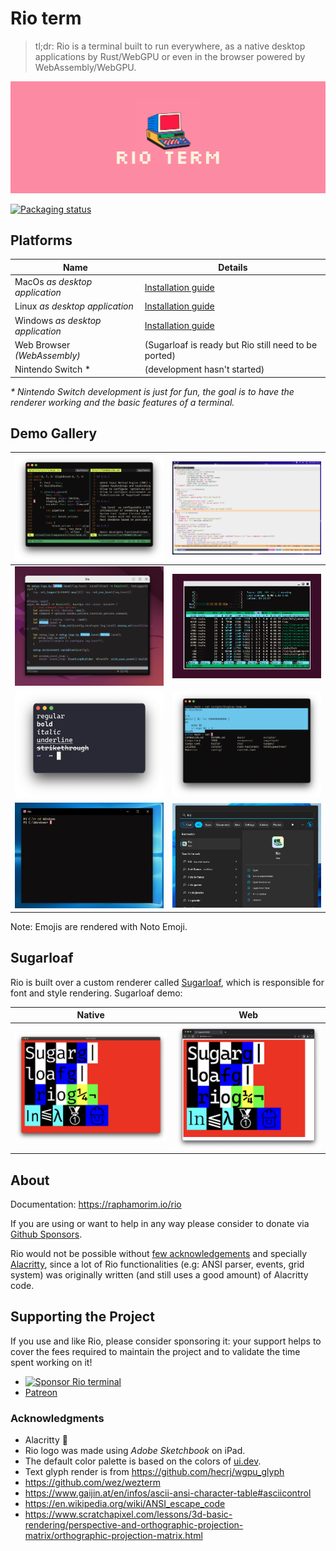 # Rio term

> tl;dr: Rio is a terminal built to run everywhere, as a native desktop applications by Rust/WebGPU or even in the browser powered by WebAssembly/WebGPU.

![Rio banner](docs/assets/banner.png)

[![Packaging status](https://repology.org/badge/vertical-allrepos/rio-terminal-emulator.svg)](https://repology.org/project/rio-terminal-emulator/versions)

## Platforms

| Name | Details |
| --- | --- |
| MacOs _as desktop application_ | [Installation guide](https://raphamorim.io/rio/install/#macos) |
| Linux _as desktop application_ | [Installation guide](https://raphamorim.io/rio/install/#linux) |
| Windows _as desktop application_ | [Installation guide](https://raphamorim.io/rio/install/#windows) |
| Web Browser _(WebAssembly)_ | (Sugarloaf is ready but Rio still need to be ported) |
| Nintendo Switch * | (development hasn't started) |

_* Nintendo Switch development is just for fun, the goal is to have  the renderer working and the basic features of a terminal._

## Demo Gallery

| ![Demo tmux](docs/assets/demos/demo-tmux.png) | <img src="docs/assets/demos/demo-emacs.png" alt="Demo emacs" width="500px"/> |
| ----------- | ----------- |
| ![Demo linux x11](docs/assets/demos/demo-x11.png) | ![Demo linux wayland](docs/assets/demos/demo-wayland.png) |
| ![Demo text styles](docs/assets/demos/demo-text-styles.png) | ![Demo selection](docs/assets/demos/demo-selection.png) |
| ![Demo Windows 10](docs/assets/demos/demo-windows-10.png) | ![Demo Windows 11](docs/assets/demos/demo-windows-11.png) |

Note: Emojis are rendered with Noto Emoji.

## Sugarloaf

Rio is built over a custom renderer called [Sugarloaf](https://crates.io/crates/sugarloaf), which is responsible for font and style rendering. Sugarloaf demo:

| Native | Web |
| ----------- | ----------- |
| ![Demo Sugarloaf native](sugarloaf/resources/demo-text-big.png) | ![Demo Sugarloaf wasm](sugarloaf/resources/demo-wasm.png) |

## About

Documentation: https://raphamorim.io/rio

If you are using or want to help in any way please consider to donate via [Github Sponsors](https://github.com/sponsors/raphamorim).

Rio would not be possible without [few acknowledgements](#acknowledgements) and specially [Alacritty](https://github.com/alacritty/alacritty/), since a lot of Rio functionalities (e.g: ANSI parser, events, grid system) was originally written (and still uses a good amount) of Alacritty code.

## Supporting the Project

If you use and like Rio, please consider sponsoring it: your support helps to cover the fees required to maintain the project and to validate the time spent working on it!

* [![Sponsor Rio terminal](https://img.shields.io/github/sponsors/raphamorim?label=Sponsor%20Rio&logo=github&style=for-the-badge)](https://github.com/sponsors/raphamorim)
* [Patreon](https://patreon.com/raphamorim)

### Acknowledgments

- Alacritty 🥇
- Rio logo was made using _Adobe Sketchbook_ on iPad.
- The default color palette is based on the colors of [ui.dev](https://ui.dev/).
- Text glyph render is from https://github.com/hecrj/wgpu_glyph
- https://github.com/wez/wezterm
- https://www.gaijin.at/en/infos/ascii-ansi-character-table#asciicontrol
- https://en.wikipedia.org/wiki/ANSI_escape_code
- https://www.scratchapixel.com/lessons/3d-basic-rendering/perspective-and-orthographic-projection-matrix/orthographic-projection-matrix.html

